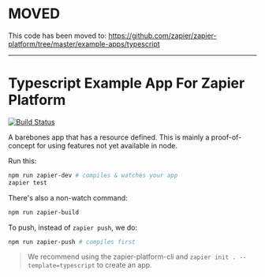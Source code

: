 # MOVED

This code has been moved to: https://github.com/zapier/zapier-platform/tree/master/example-apps/typescript

---

# Typescript Example App For Zapier Platform

[![Build Status](https://travis-ci.org/zapier/zapier-platform-example-app-typescript.svg?branch=master)](https://travis-ci.org/zapier/zapier-platform-example-app-typescript)

A barebones app that has a resource defined. This is mainly a proof-of-concept for using features not yet available in node.

Run this:

```bash
npm run zapier-dev # compiles & watches your app
zapier test
```

There's also a non-watch command:

```bash
npm run zapier-build
```

To push, instead of `zapier push`, we do:

```bash
npm run zapier-push # compiles first
```

> We recommend using the zapier-platform-cli and `zapier init . --template=typescript` to create an app.
